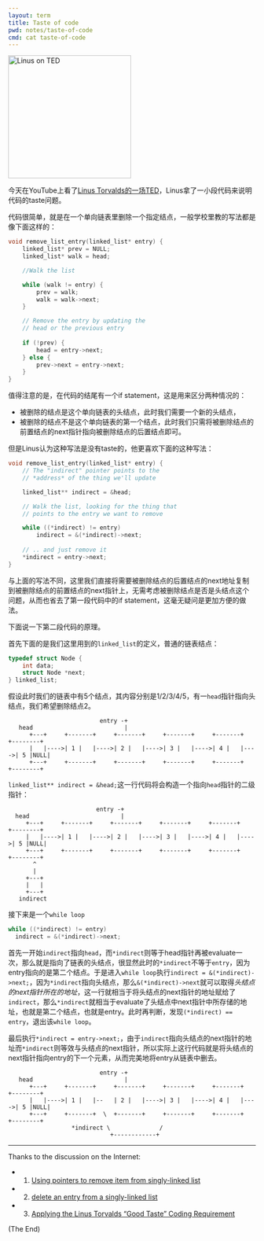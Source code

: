 ```yaml
---
layout: term
title: Taste of code
pwd: notes/taste-of-code
cmd: cat taste-of-code
---
```


<img src="../imgs/linus-on-TED.png" alt="Linus on TED" height="250"/>

今天在YouTube上看了[Linus Torvalds的一场TED](https://www.youtube.com/watch?v=o8NPllzkFhE)，Linus拿了一小段代码来说明代码的taste问题。

代码很简单，就是在一个单向链表里删除一个指定结点，一般学校里教的写法都是像下面这样的：

```C
void remove_list_entry(linked_list* entry) {
    linked_list* prev = NULL;
    linked_list* walk = head;

    //Walk the list 

    while (walk != entry) {
        prev = walk;
        walk = walk->next;
    }

    // Remove the entry by updating the
    // head or the previous entry
    
    if (!prev) {
        head = entry->next;
    } else {
        prev->next = entry->next;
    }
}
```

值得注意的是，在代码的结尾有一个if statement，这是用来区分两种情况的：

* 被删除的结点是这个单向链表的头结点，此时我们需要一个新的头结点，
* 被删除的结点不是这个单向链表的第一个结点，此时我们只需将被删除结点的前置结点的next指针指向被删除结点的后置结点即可。

但是Linus认为这种写法是没有taste的，他更喜欢下面的这种写法：

```C
void remove_list_entry(linked_list* entry) {
    // The "indirect" pointer points to the
    // *address* of the thing we'll update

    linked_list** indirect = &head;

    // Walk the list, looking for the thing that
    // points to the entry we want to remove

    while ((*indirect) != entry)
        indirect = &(*indirect)->next;
        
    // .. and just remove it
    *indirect = entry->next;
}
```

与上面的写法不同，这里我们直接将需要被删除结点的后置结点的next地址复制到被删除结点的前置结点的next指针上，无需考虑被删除结点是否是头结点这个问题，从而也省去了第一段代码中的if statement，这毫无疑问是更加方便的做法。

下面说一下第二段代码的原理。

首先下面的是我们这里用到的`linked_list`的定义，普通的链表结点：

```C
typedef struct Node {
    int data;
    struct Node *next;
} linked_list;
```

假设此时我们的链表中有5个结点，其内容分别是1/2/3/4/5，有一`head`指针指向头结点，我们希望删除结点2。

```text
                          entry -+
   head                          |
      +---+     +-------+     +-------+     +-------+     +-------+     +--------+
      |   |---->| 1 |   |---->| 2 |   |---->| 3 |   |---->| 4 |   |---->| 5 |NULL|
      +---+     +-------+     +-------+     +-------+     +-------+     +--------+
```

`linked_list** indirect = &head;`这一行代码将会构造一个指向`head`指针的二级指针：

```text
                         entry -+
  head                          |
     +---+     +-------+     +-------+     +-------+     +-------+     +--------+
     |   |---->| 1 |   |---->| 2 |   |---->| 3 |   |---->| 4 |   |---->| 5 |NULL|
     +---+     +-------+     +-------+     +-------+     +-------+     +--------+
       ^
       |
     +---+
     |   |
     +---+
   indirect
```


接下来是一个`while loop`

```C
while ((*indirect) != entry)
  indirect = &(*indirect)->next;
```

首先一开始`indirect`指向`head`，而`*indirect`则等于head指针再被evaluate一次，那么就是指向了链表的头结点，很显然此时的`*indirect`不等于`entry`，因为entry指向的是第二个结点。于是进入`while loop`执行`indirect = &(*indirect)->next;`，因为`*indirect`指向头结点，那么`&(*indirect)->next`就可以取得*头结点的next指针所在的地址*，这一行就相当于将头结点的next指针的地址赋给了`indirect`，那么`*indirect`就相当于evaluate了头结点中next指针中所存储的地址，也就是第二个结点，也就是entry。此时再判断，发现`(*indirect) == entry`，退出该`while loop`。

最后执行`*indirect = entry->next;`，由于`indirect`指向头结点的next指针的地址而`*indirect`则等效与头结点的next指针，所以实际上这行代码就是将头结点的next指针指向entry的下一个元素，从而完美地将entry从链表中删去。

```text
                          entry -+
   head                          |
      +---+     +-------+     +-------+     +-------+     +-------+     +--------+
      |   |---->| 1 |   |--   | 2 |   |---->| 3 |   |---->| 4 |   |---->| 5 |NULL|
      +---+     +-------+  \  +-------+     +-------+     +-------+     +--------+
                  *indirect \              /
                             +------------+
```                             

---

Thanks to the discussion on the Internet:   

* 1) [Using pointers to remove item from singly-linked list](https://stackoverflow.com/questions/12914917/using-pointers-to-remove-item-from-singly-linked-list)
* 2) [delete an entry from a singly-linked list](https://stackoverflow.com/questions/51794426/delete-an-entry-from-a-singly-linked-list/51796733#51796733)
* 3) [Applying the Linus Torvalds “Good Taste” Coding Requirement](https://news.ycombinator.com/item?id=12793624)


(The End)
